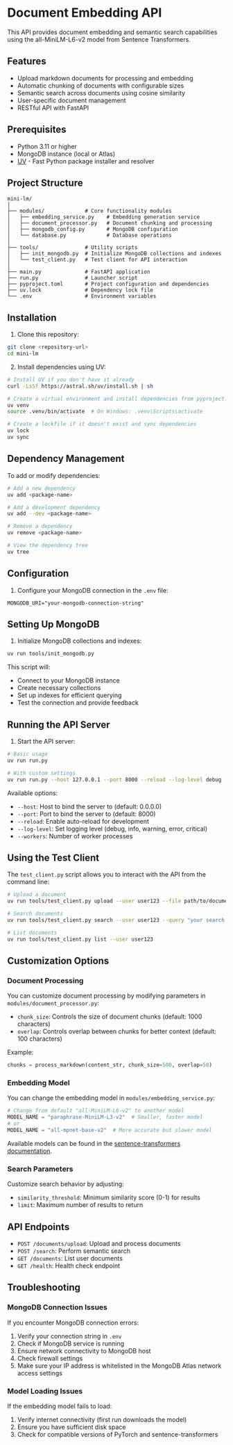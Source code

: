 # Document Embedding API

This API provides document embedding and semantic search capabilities using the all-MiniLM-L6-v2 model from Sentence Transformers.

## Features

- Upload markdown documents for processing and embedding
- Automatic chunking of documents with configurable sizes
- Semantic search across documents using cosine similarity
- User-specific document management
- RESTful API with FastAPI

## Prerequisites

- Python 3.11 or higher
- MongoDB instance (local or Atlas)
- [UV](https://github.com/astral-sh/uv) - Fast Python package installer and resolver

## Project Structure

```
mini-lm/
│
├── modules/             # Core functionality modules
│   ├── embedding_service.py    # Embedding generation service
│   ├── document_processor.py   # Document chunking and processing
│   ├── mongodb_config.py       # MongoDB configuration
│   └── database.py             # Database operations
│
├── tools/               # Utility scripts
│   ├── init_mongodb.py  # Initialize MongoDB collections and indexes
│   └── test_client.py   # Test client for API interaction
│
├── main.py              # FastAPI application
├── run.py               # Launcher script
├── pyproject.toml       # Project configuration and dependencies
├── uv.lock              # Dependency lock file 
└── .env                 # Environment variables
```

## Installation

1. Clone this repository:
```bash
git clone <repository-url>
cd mini-lm
```

2. Install dependencies using UV:
```bash
# Install UV if you don't have it already
curl -LsSf https://astral.sh/uv/install.sh | sh

# Create a virtual environment and install dependencies from pyproject.toml
uv venv
source .venv/bin/activate  # On Windows: .venv\Scripts\activate

# Create a lockfile if it doesn't exist and sync dependencies
uv lock
uv sync
```

## Dependency Management

To add or modify dependencies:

```bash
# Add a new dependency
uv add <package-name>

# Add a development dependency
uv add --dev <package-name>

# Remove a dependency
uv remove <package-name>

# View the dependency tree
uv tree
```

## Configuration

1. Configure your MongoDB connection in the `.env` file:

```properties
MONGODB_URI="your-mongodb-connection-string"
```

## Setting Up MongoDB

1. Initialize MongoDB collections and indexes:

```bash
uv run tools/init_mongodb.py
```

This script will:
- Connect to your MongoDB instance
- Create necessary collections
- Set up indexes for efficient querying
- Test the connection and provide feedback

## Running the API Server

1. Start the API server:

```bash
# Basic usage
uv run run.py

# With custom settings
uv run run.py --host 127.0.0.1 --port 8000 --reload --log-level debug
```

Available options:
- `--host`: Host to bind the server to (default: 0.0.0.0)
- `--port`: Port to bind the server to (default: 8000)
- `--reload`: Enable auto-reload for development
- `--log-level`: Set logging level (debug, info, warning, error, critical)
- `--workers`: Number of worker processes

## Using the Test Client

The `test_client.py` script allows you to interact with the API from the command line:

```bash
# Upload a document
uv run tools/test_client.py upload --user user123 --file path/to/document.md

# Search documents
uv run tools/test_client.py search --user user123 --query "your search query" --limit 5

# List documents
uv run tools/test_client.py list --user user123
```

## Customization Options

### Document Processing

You can customize document processing by modifying parameters in `modules/document_processor.py`:

- `chunk_size`: Controls the size of document chunks (default: 1000 characters)
- `overlap`: Controls overlap between chunks for better context (default: 100 characters)

Example:
```python
chunks = process_markdown(content_str, chunk_size=500, overlap=50)
```

### Embedding Model

You can change the embedding model in `modules/embedding_service.py`:

```python
# Change from default "all-MiniLM-L6-v2" to another model
MODEL_NAME = "paraphrase-MiniLM-L3-v2"  # Smaller, faster model
# or
MODEL_NAME = "all-mpnet-base-v2"  # More accurate but slower model
```

Available models can be found in the [sentence-transformers documentation](https://www.sbert.net/docs/pretrained_models.html).

### Search Parameters

Customize search behavior by adjusting:

- `similarity_threshold`: Minimum similarity score (0-1) for results
- `limit`: Maximum number of results to return

## API Endpoints

- `POST /documents/upload`: Upload and process documents
- `POST /search`: Perform semantic search
- `GET /documents`: List user documents
- `GET /health`: Health check endpoint

## Troubleshooting

### MongoDB Connection Issues

If you encounter MongoDB connection errors:

1. Verify your connection string in `.env`
2. Check if MongoDB service is running
3. Ensure network connectivity to MongoDB host
4. Check firewall settings
5. Make sure your IP address is whitelisted in the MongoDB Atlas network access settings

### Model Loading Issues

If the embedding model fails to load:

1. Verify internet connectivity (first run downloads the model)
2. Ensure you have sufficient disk space
3. Check for compatible versions of PyTorch and sentence-transformers

